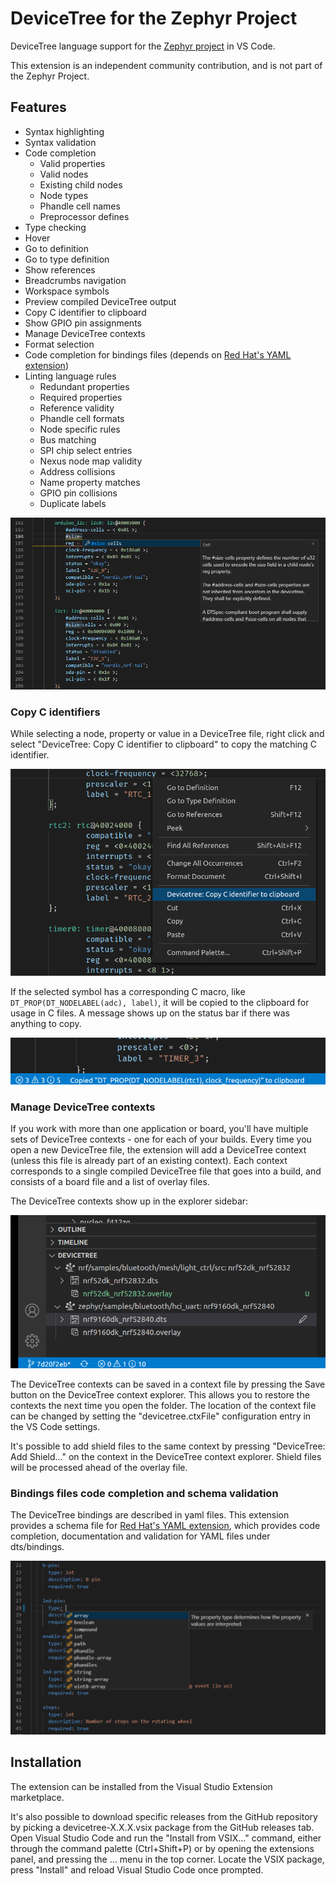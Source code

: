 # DeviceTree for the Zephyr Project

DeviceTree language support for the [Zephyr project](https://zephyrproject.org/) in VS Code.

This extension is an independent community contribution, and is not part of the Zephyr Project.

## Features

- Syntax highlighting
- Syntax validation
- Code completion
  - Valid properties
  - Valid nodes
  - Existing child nodes
  - Node types
  - Phandle cell names
  - Preprocessor defines
- Type checking
- Hover
- Go to definition
- Go to type definition
- Show references
- Breadcrumbs navigation
- Workspace symbols
- Preview compiled DeviceTree output
- Copy C identifier to clipboard
- Show GPIO pin assignments
- Manage DeviceTree contexts
- Format selection
- Code completion for bindings files (depends on [Red Hat's YAML extension](https://marketplace.visualstudio.com/items?itemName=redhat.vscode-yaml))
- Linting language rules
  - Redundant properties
  - Required properties
  - Reference validity
  - Phandle cell formats
  - Node specific rules
  - Bus matching
  - SPI chip select entries
  - Nexus node map validity
  - Address collisions
  - Name property matches
  - GPIO pin collisions
  - Duplicate labels

![Code completion](doc/completion.png)

### Copy C identifiers

While selecting a node, property or value in a DeviceTree file, right click and select "DeviceTree: Copy C identifier to clipboard" to copy the matching C identifier.

![Copy identifier](doc/copy.png)

If the selected symbol has a corresponding C macro, like `DT_PROP(DT_NODELABEL(adc), label)`, it will be copied to the clipboard for usage in C files. A message shows up on the status bar if there was anything to copy.

![Copied identifier](doc/copied.png)

### Manage DeviceTree contexts

If you work with more than one application or board, you'll have multiple sets of DeviceTree contexts - one for each of your builds. Every time you open a new DeviceTree file, the extension will add a DeviceTree context (unless this file is already part of an existing context). Each context corresponds to a single compiled DeviceTree file that goes into a build, and consists of a board file and a list of overlay files.

The DeviceTree contexts show up in the explorer sidebar:

![DeviceTree Contexts](doc/contexts.png)

The DeviceTree contexts can be saved in a context file by pressing the Save button on the DeviceTree context explorer. This allows you to restore the contexts the next time you open the folder. The location of the context file can be changed by setting the "devicetree.ctxFile" configuration entry in the VS Code settings.

It's possible to add shield files to the same context by pressing "DeviceTree: Add Shield..." on the context in the DeviceTree context explorer. Shield files will be processed ahead of the overlay file.

### Bindings files code completion and schema validation

The DeviceTree bindings are described in yaml files. This extension provides a schema file for [Red Hat's YAML extension](https://marketplace.visualstudio.com/items?itemName=redhat.vscode-yaml), which provides code completion, documentation and validation for YAML files under dts/bindings.

![Bindings completion](doc/bindings.png)

## Installation

The extension can be installed from the Visual Studio Extension marketplace.

It's also possible to download specific releases from the GitHub repository by picking a devicetree-X.X.X.vsix package from the GitHub releases tab. Open Visual Studio Code and run the "Install from VSIX..." command, either through the command palette (Ctrl+Shift+P) or by opening the extensions panel, and pressing the ... menu in the top corner. Locate the VSIX package, press "Install" and reload Visual Studio Code once prompted.
